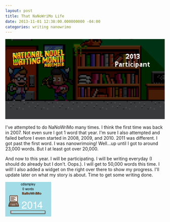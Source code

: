 ```yaml
---
layout: post
title: That NaNoWriMo Life
date: 2013-11-01 12:38:00.000000000 -04:00
categories: writing nanowrimo
---
```

<p><img src="assets/2013-Participant-Twitter-Header.png" />
<p>I've attempted to do NaNoWriMo many times. I think the first time was back in 2007. Not even sure I got 1 word that year. I'm sure I also attempted and failed before I even started in 2008, 2009, and 2010. 2011 was different. I got past the first word. I was nanowrimoing! Well...up until I got to around 23,000 words. But I at least got over 20,000.&nbsp;</p>
<p>And now to this year. I will be participating. I will be writing everyday (I should do already but I don't. Oops.). I will get to 50,000 words this time. I will! I also added a widget on the right over there to show my progress. I'll update later on what my story is about. Time to get some writing done.</p>
<p><img src="assets/cdlampley.png" /></p>
